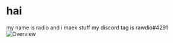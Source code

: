 # hai

my name is radio and i maek stuff
my discord tag is rawdio#4291
![Overview](https://github-readme-stats.vercel.app/api?username=catdotcom&include_all_commits=true&count_private=true&title_color=FFFFFF&text_color=FFFFFF&bg_color=20,000000,000000,000000,000000)
